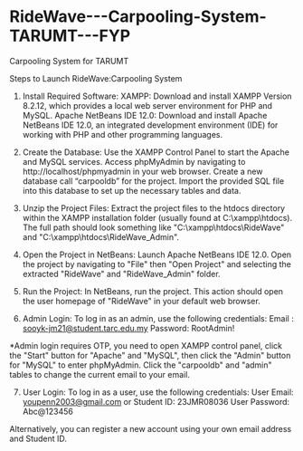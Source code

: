 # RideWave---Carpooling-System-TARUMT---FYP
Carpooling System for TARUMT 

Steps to Launch RideWave:Carpooling System

1. Install Required Software:
XAMPP: Download and install XAMPP Version 8.2.12, which provides a local web server environment for PHP and MySQL.
Apache NetBeans IDE 12.0: Download and install Apache NetBeans IDE 12.0, an integrated development environment (IDE) for working with PHP and other programming languages.

2. Create the Database:
Use the XAMPP Control Panel to start the Apache and MySQL services.
Access phpMyAdmin by navigating to http://localhost/phpmyadmin in your web browser.
Create a new database call “carpooldb” for the project.
Import the provided SQL file into this database to set up the necessary tables and data.

3. Unzip the Project Files:
Extract the project files to the htdocs directory within the XAMPP installation folder (usually found at C:\xampp\htdocs\).
The full path should look something like "C:\xampp\htdocs\RideWave" and "C:\xampp\htdocs\RideWave_Admin".

4. Open the Project in NetBeans:
Launch Apache NetBeans IDE 12.0.
Open the project by navigating to "File" then "Open Project" and selecting the extracted "RideWave" and "RideWave_Admin" folder.

5. Run the Project:
In NetBeans, run the project.
This action should open the user homepage of "RideWave" in your default web browser.

6. Admin Login:
To log in as an admin, use the following credentials:
Email	: sooyk-jm21@student.tarc.edu.my
Password: RootAdmin!

*Admin login requires OTP, you need to open XAMPP control panel, click the "Start" button for "Apache" and "MySQL", then click the "Admin" button for "MySQL" to enter phpMyAdmin. Click the "carpooldb" and "admin" tables to change the current email to your email.

7. User Login:
To log in as a user, use the following credentials:
User Email: youpenn2003@gmail.com
or Student ID: 23JMR08036
User Password: Abc@123456

Alternatively, you can register a new account using your own email address and Student ID.
